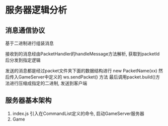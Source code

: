服务器逻辑分析
====

## 消息通信协议

基于二进制进行组装消息

接收到的消息经由PacketHandler的handleMessage方法解析, 获取到packetId后分发到指定逻辑

发送的消息都是经过packet文件夹下面的数据结构进行 new PacketName(xx) 然后传入GameServer中定义的 ws.sendPacket() 方法
最后调用packet.build()方法进行压缩成指定的二进制, 发送到客户端

## 服务器基本架构

1. index.js 引入在CommandList定义的命令, 启动GameServer服务器
2. Game